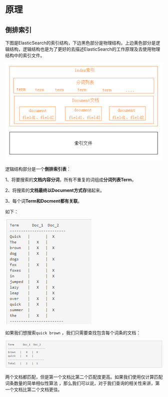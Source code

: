 # 原理

## 倒排索引

下图是ElasticSearch的索引结构，下边黑色部分是物理结构，上边黄色部分是逻辑结构，逻辑结构也是为了更好的去描述ElasticSearch的工作原理及去使用物理结构中的索引文件。

![1551515215556](./images/1551515215556.png)

逻辑结构部分是一个**倒排索引表**：

1、将要搜索的**文档内容分词**，所有不重复的词组成**分词列表Term**。

2、将搜索的**文档最终以Document方式存**储起来。

3、每个词**Term和Docment都有关联**。

如下：

![1551515296662](./images/1551515296662.png)

如果我们想搜索`quick brown` ，我们只需要查找包含每个词条的文档：

![1551515315036](./images/1551515315036.png)

两个文档都匹配，但是第一个文档比第二个匹配度更高。如果我们使用仅计算匹配词条数量的简单相似性算法 ，那么我们可以说，对于我们查询的相关性来讲，第一个文档比第二个文档更佳。

